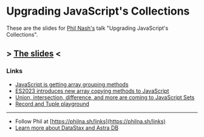 # Upgrading JavaScript's Collections

These are the slides for [Phil Nash's](https://philna.sh/) talk "Upgrading JavaScript's Collections".

## > [The slides](https://philnash.github.io/talks/upgrading-javascripts-collections/slides.html) <

### Links

- [JavaScript is getting array grouping methods](https://philna.sh/blog/2023/09/14/javascript-array-grouping-methods/)
- [ES2023 introduces new array copying methods to JavaScript](https://www.sonarsource.com/blog/es2023-new-array-copying-methods-javascript/)
- [Union, intersection, difference, and more are coming to JavaScript Sets](https://www.sonarsource.com/blog/union-intersection-difference-javascript-sets/)
- [Record and Tuple playground](https://rickbutton.github.io/record-tuple-playground/) 

---

- Follow Phil at [https://philna.sh/links](https://philna.sh/links)
- [Learn more about DataStax and Astra DB](https://dtsx.io/45rOLXm)